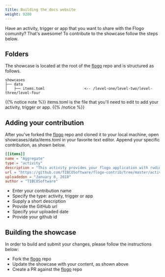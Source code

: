 ```yaml
---
title: Building the docs website
weight: 9200
---
```


Have an activity, trigger or app that you want to share with the Flogo comunity? That's awesome! To contribute to the showcase follow the steps below.

## Folders
The showcase is located at the root of the [flogo](https://github.com/TIBCOSoftware/flogo) repo and is structured as follows.

    showcases
    ├── data 
    │   ├── items.toml                  <-- /level-one/level-two/level-three/level-four

{{% notice note %}}
items.toml is the file that you'll need to edit to add your activity, trigger or app.
{{% /notice %}}

## Adding your contribution
After you've forked the [flogo](https://github.com/TIBCOSoftware/flogo) repo and cloned it to your local machine, open showcases/data/items.toml in your favorite text editor. Append your specific contribution, as shown below.

```toml
[[items]]
name = "Aggregate"
type = "activity"
description = "This activity provides your flogo application with rudimentary aggregation capabilities."
url = "https://github.com/TIBCOSoftware/flogo-contrib/tree/master/activity/aggregate"
uploadedon = "January 8, 2018"
author = "TIBCOSoftware"
```

* Enter your contribution name
* Specify the type: activity, trigger or app
* Supply a short description
* Provide the GitHub url
* Specify your uploaded date
* Provide your github id

## Building the showcase
In order to build and submit your changes, please follow the instructions below:

* Fork the [flogo](https://github.com/TIBCOSoftware/flogo) repo
* Update the showcase with your content, as shown above
* Create a PR against the [flogo](https://github.com/TIBCOSoftware/flogo) repo